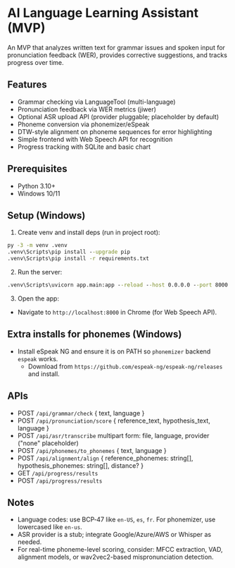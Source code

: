 # AI Language Learning Assistant (MVP)

An MVP that analyzes written text for grammar issues and spoken input for pronunciation feedback (WER), provides corrective suggestions, and tracks progress over time.

## Features

- Grammar checking via LanguageTool (multi-language)
- Pronunciation feedback via WER metrics (jiwer)
- Optional ASR upload API (provider pluggable; placeholder by default)
- Phoneme conversion via phonemizer/eSpeak
- DTW-style alignment on phoneme sequences for error highlighting
- Simple frontend with Web Speech API for recognition
- Progress tracking with SQLite and basic chart

## Prerequisites

- Python 3.10+
- Windows 10/11

## Setup (Windows)

1. Create venv and install deps (run in project root):

```cmd
py -3 -m venv .venv
.venv\Scripts\pip install --upgrade pip
.venv\Scripts\pip install -r requirements.txt
```

2. Run the server:

```cmd
.venv\Scripts\uvicorn app.main:app --reload --host 0.0.0.0 --port 8000
```

3. Open the app:

- Navigate to `http://localhost:8000` in Chrome (for Web Speech API).

## Extra installs for phonemes (Windows)

- Install eSpeak NG and ensure it is on PATH so `phonemizer` backend `espeak` works.
  - Download from `https://github.com/espeak-ng/espeak-ng/releases` and install.

## APIs

- POST `/api/grammar/check` { text, language }
- POST `/api/pronunciation/score` { reference_text, hypothesis_text, language }
- POST `/api/asr/transcribe` multipart form: file, language, provider ("none" placeholder)
- POST `/api/phonemes/to_phonemes` { text, language }
- POST `/api/alignment/align` { reference_phonemes: string[], hypothesis_phonemes: string[], distance? }
- GET `/api/progress/results`
- POST `/api/progress/results`

## Notes

- Language codes: use BCP‑47 like `en-US`, `es`, `fr`. For phonemizer, use lowercased like `en-us`.
- ASR provider is a stub; integrate Google/Azure/AWS or Whisper as needed.
- For real-time phoneme-level scoring, consider: MFCC extraction, VAD, alignment models, or wav2vec2-based mispronunciation detection.
